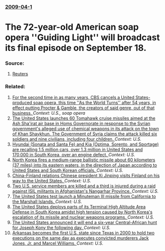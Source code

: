### [2009-04-1](/news/2009/04/1/index.md)

#  The 72-year-old American soap opera ''Guiding Light'' will broadcast its final episode on September 18. 




### Source:

1. [Reuters](http://www.reuters.com/article/entertainmentNews/idUSTRE53081C20090401)

### Related:

1. [ For the second time in as many years, CBS cancels a United States-produced soap opera, this time ''As the World Turns'' after 54 years, in effect putting Procter & Gamble, the creators of said genre, out of that business. ](/news/2009/12/8/for-the-second-time-in-as-many-years-cbs-cancels-a-united-states-produced-soap-opera-this-time-as-the-world-turns-after-54-years-in.md) _Context: U.S., soap opera_
2. [The United States launches 60  Tomahawk cruise missiles aimed at the Ash Sha'irat air base in Homs Governorate in response to the Syrian government's alleged use of chemical weapons in its attack on the town of Khan Shaykhun. The Government of Syria claims the attack killed six soldiers and nine civilians, including four children. ](/news/2017/04/7/the-united-states-launches-60-tomahawk-cruise-missiles-aimed-at-the-ash-sha-irat-air-base-in-homs-governorate-in-response-to-the-syrian-gov.md) _Context: U.S._
3. [Hyundai (Sonata and Santa Fe) and Kia (Optima, Sorento, and Sportage) are recalling 1.5 million cars, over 1.3 million in United States and 170,000 in South Korea, over an engine defect. ](/news/2017/04/7/hyundai-sonata-and-santa-fe-and-kia-optima-sorento-and-sportage-are-recalling-1-5-million-cars-over-1-3-million-in-united-states-and.md) _Context: U.S._
4. [North Korea fires a medium-range ballistic missile about 60 kilometers (37 miles) into its eastern waters, in the direction of Japan according to United States and South Korean officials. ](/news/2017/04/5/north-korea-fires-a-medium-range-ballistic-missile-about-60-kilometers-37-miles-into-its-eastern-waters-in-the-direction-of-japan-accordi.md) _Context: U.S._
5. [China-Finland relations Chinese president Xi Jinping visits Finland on his way to the United States. ](/news/2017/04/5/chinaafinland-relations-pchinese-president-xi-jinping-visits-finland-on-his-way-to-the-united-states.md) _Context: U.S._
6. [Two U.S. service members are killed and a third is injured during a raid against ISIL militants in Afghanistan's Nangarhar Province. ](/news/2017/04/27/two-u-s-service-members-are-killed-and-a-third-is-injured-during-a-raid-against-isil-militants-in-afghanistan-s-nangarhar-province.md) _Context: U.S._
7. [The United States test launch a Minuteman III missile from California to the Marshall Islands. ](/news/2017/04/26/the-united-states-test-launch-a-minuteman-iii-missile-from-california-to-the-marshall-islands.md) _Context: U.S._
8. [The United States deploys parts of its Terminal High Altitude Area Defense in South Korea amidst high tension caused by North Korea's escalation of its missile and nuclear weapons programs. ](/news/2017/04/26/the-united-states-deploys-parts-of-its-terminal-high-altitude-area-defense-in-south-korea-amidst-high-tension-caused-by-north-korea-s-escala.md) _Context: U.S._
9. [The United States announced it will end a six-year Central-African hunt for Joseph Kony the following day. ](/news/2017/04/25/the-united-states-announced-it-will-end-a-six-year-central-african-hunt-for-joseph-kony-the-following-day.md) _Context: U.S._
10. [Arkansas becomes the first U.S. state since Texas in 2000 to hold two executions on the same day as executes convicted murderers Jack Jones, Jr. and Marcel Williams. ](/news/2017/04/24/arkansas-becomes-the-first-u-s-state-since-texas-in-2000-to-hold-two-executions-on-the-same-day-as-executes-convicted-murderers-jack-jones.md) _Context: U.S._
